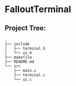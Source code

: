 # FalloutTerminal

## Project Tree:
```console
.
├── include
│   ├── terminal.h
│   └── ui.h
├── makefile
├── README.md
└── src
    ├── main.c
    ├── terminal.c
    └── ui.c
```